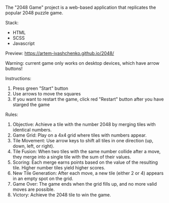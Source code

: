 The "2048 Game" project is a web-based application that replicates the popular 2048 puzzle game.

Stack: 
- HTML
- SCSS
- Javascript

Preview: https://artem-ivashchenko.github.io/2048/

Warning: current game only works on desktop devices, which have arrow buttons!

Instructions:
1. Press green "Start" button
2. Use arrows to move the squares
3. If you want to restart the game, click red "Restart" button
after you have starged the game

Rules:
1. Objective: Achieve a tile with the number 2048 by merging tiles with identical numbers.
2. Game Grid: Play on a 4x4 grid where tiles with numbers appear.
3. Tile Movement: Use arrow keys to shift all tiles in one direction (up, down, left, or right).
4. Tile Fusion: When two tiles with the same number collide after a move, they merge into a single tile with the sum of their values.
5. Scoring: Each merge earns points based on the value of the resulting tile. Higher number tiles yield higher scores.
6. New Tile Generation: After each move, a new tile (either 2 or 4) appears in an empty spot on the grid.
7. Game Over: The game ends when the grid fills up, and no more valid moves are possible.
8. Victory: Achieve the 2048 tile to win the game. 
